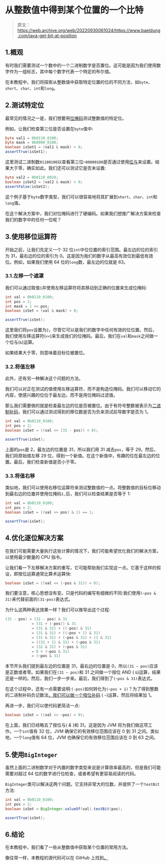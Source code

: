 # 从整数值中得到某个位置的一个比特

> 原文：<https://web.archive.org/web/20220930061024/https://www.baeldung.com/java-get-bit-at-position>

## 1.概观

有时我们需要测试一个数中的一个二进制数字是否置位。这可能是因为我们使用数字作为一组标志，其中每个数字代表一个特定的布尔值。

在本教程中，我们将探索从整数值中获取特定位置的位的不同方法，如`byte`、`short`、`char`、`int`和`long`。

## 2.测试特定位

最常见的情况之一是，我们想要用[位掩码](/web/20220628091014/https://www.baeldung.com/java-bitmasking)测试整数值的特定位。

例如，让我们检查第三位是否设置在`byte`值中:

```java
byte val1 = 0b0110_0100;
byte mask = 0b0000_0100;
boolean isSet1 = (val1 & mask) > 0;
assertTrue(isSet1); 
```

这里测试二进制数`01100100`以查看第三位–`00000100`是否通过使用[位与](/web/20220628091014/https://www.baeldung.com/java-bitwise-operators)来设置。结果大于零，确实如此。我们还可以测试它是否未设置:

```java
byte val2 = 0b0110_0010;
boolean isSet2 = (val2 & mask) > 0;
assertFalse(isSet2);
```

这个例子基于`byte`数字类型，我们可以很容易地将其扩展到`short`、`char`、`int`和`long`值。

在这个解决方案中，我们对位掩码进行了硬编码。如果我们想推广解决方案来检查我们的数字中的任何一位呢？

## 3.使用移位运算符

开始之前，让我们先定义一个 32 位`int`中位位置的索引范围。最左边的位的索引为 31，最右边的位的索引为 0。这是因为我们的数字从最高有效位到最低有效位。例如，如果我们使用 64 位的`long`数，最左边的位就是 63。

### 3.1.左移一个遮罩

我们可以通过取值`1`并使用左移运算符将其移动到正确的位置来生成位掩码:

```java
int val = 0b0110_0100;
int pos = 2;
int mask = 1 << pos;
boolean isSet = (val & mask) > 0;

assertTrue(isSet);
```

这里我们将`pos`设置为`2`，尽管它可以是我们的数字中任何有效的位位置。然后，我们使用左移运算符(`<<`)来生成我们的位掩码。最后，我们在`val`和`mask`之间做一个位与(`&`)运算。

如果结果大于零，则意味着目标位被置位。

### 3.2.将值左移

此外，还有另一种解决这个问题的方法。

我们可以对正在测试的值使用左移运算符，而不是构造位掩码。我们可以移动它的内容，使感兴趣的位位于最左边，而不是用位掩码过滤值。

那么我们需要做的就是检查最左边的位是否被置位。由于有符号整数被表示为[二进制补码](/web/20220628091014/https://www.baeldung.com/cs/two-complement)，我们可以通过测试得到的移位数是否为负来测试前导数字是否为 1。

```java
int val = 0b0110_0100;
int pos = 2;
boolean isSet = ((val << (31 - pos)) < 0);

assertTrue(isSet);
```

上面的`pos`是 2，最左边的位置是 31，所以我们用 31 减去`pos`，等于 29。然后，我们将原始值左移 29 位，得到一个新值。在这个新值中，有趣的位在最左边的位置。最后，我们检查新值是否小于零。

### 3.3.将值右移

类似地，我们可以使用右移位运算符来测试整数值的一点。将整数值的目标位移动到最右边的位置并使用位掩码`1,`后，我们可以检查结果是否等于 1:

```java
int val = 0b0110_0100;
int pos = 2;
boolean isSet = ((val >> pos) & 1) == 1;

assertTrue(isSet);
```

## 4.优化逐位解决方案

在我们可能需要大量执行这些计算的情况下，我们可能希望优化我们的解决方案，以使用最少数量的 CPU 指令。

让我们看一下左移解决方案的重写，它可能帮助我们实现这一点。它基于这样的假设，即按位运算通常比算术运算快:

```java
boolean isSet = ((val << (~pos & 31)) < 0);
```

我们要注意，核心思想没有变。只是代码的编写有细微的不同:我们使用`(~pos & 31)`来代替前面的`(31-pos)`表达式。

为什么这两种表达效果一样？我们可以推导出这个过程:

```java
(31 - pos) = (31 - pos) & 31
            = (31 + (-pos)) & 31
            = (31 & 31) + ((-pos) & 31)
            = (31 & 31) + ((~pos + 1) & 31)
            = (31 & 31) + (~pos & 31) + (1 & 31)
            = ((31 + 1) & 31) + (~pos & 31)
            = (32 & 31) + (~pos & 31)
            = 0 + (~pos & 31)
            = (~pos & 31)
```

本节开头我们提到最左边的位置是 31，最右边的位置是 0，所以`(31 – pos)`应该是正数或者零。如果我们在`(31 – pos)`和 31 之间做一个按位 AND ( `&`)运算，结果还是一样的。然后，我们一步一步来。最后，我们得到了`(~pos & 31)`表达式。

在这个过程中，还有一点需要说明:`(-pos)`如何转化为`(~pos + 1)`？为了得到整数的二进制补码负记数法[，我们可以做一个](https://web.archive.org/web/20220628091014/https://www.cs.cornell.edu/~tomf/notes/cps104/twoscomp.html#whyworks)[按位补码](/web/20220628091014/https://www.baeldung.com/java-bitwise-operators#4-bitwisecomplement-) ( `~`)运算，然后将结果加 1。

再进一步，我们可以使代码更简洁一点:

```java
boolean isSet = ((val << ~pos) < 0);
```

在上面，我们已经略去了按位与( *&* )和 31。这是因为 JVM 将为我们做这项工作。一个`int`值有 32 位，JVM 确保它的有效移位范围应该在 0 到 31 之间。类似地，一个`long`值有 64 位，JVM 也确保它的有效移位范围应该在 0 到 63 之间。

## 5.使用`BigInteger`

虽然上面的二进制数学对于内置的数字类型来说是计算效率最高的，但是我们可能需要对超过 64 位的数字进行位检查，或者希望有更容易阅读的代码。

`BigInteger`类可以解决这两个问题。它支持非常大的位数，并提供了一个`testBit`方法:

```java
int val = 0b0110_0100;
int pos = 2;
boolean isSet = BigInteger.valueOf(val).testBit(pos);

assertTrue(isSet);
```

## 6.结论

在本教程中，我们看了一些从整数值中获取某个位置的常用方法。

像往常一样，本教程的源代码可以在 GitHub 上找到[。](https://web.archive.org/web/20220628091014/https://github.com/eugenp/tutorials/tree/master/core-java-modules/core-java-lang-operators-2)